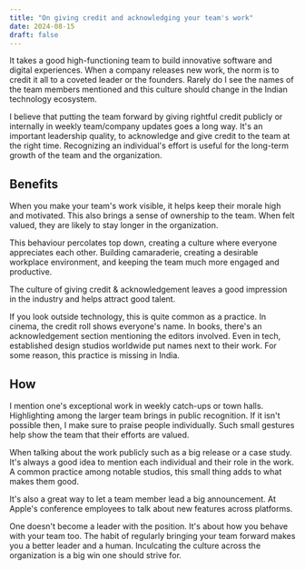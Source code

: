 ```yaml
---
title: "On giving credit and acknowledging your team's work"
date: 2024-08-15
draft: false
---
```


It takes a good high-functioning team to build innovative software and digital experiences. When a company releases new work, the norm is to credit it all to a coveted leader or the founders. Rarely do I see the names of the team members mentioned and this culture should change in the Indian technology ecosystem.

I believe that putting the team forward by giving rightful credit publicly or internally in weekly team/company updates goes a long way. It's an important leadership quality, to acknowledge and give credit to the team at the right time. Recognizing an individual's effort is useful for the long-term growth of the team and the organization.

## Benefits

When you make your team's work visible, it helps keep their morale high and motivated. This also brings a sense of ownership to the team. When felt valued, they are likely to stay longer in the organization.

This behaviour percolates top down, creating a culture where everyone appreciates each other. Building camaraderie, creating a desirable workplace environment, and keeping the team much more engaged and productive.

The culture of giving credit & acknowledgement leaves a good impression in the industry and helps attract good talent.

If you look outside technology, this is quite common as a practice. In cinema, the credit roll shows everyone's name. In books, there's an acknowledgement section mentioning the editors involved. Even in tech, established design studios worldwide put names next to their work. For some reason, this practice is missing in India.

## How

I mention one's exceptional work in weekly catch-ups or town halls. Highlighting among the larger team brings in public recognition. If it isn't possible then, I make sure to praise people individually. Such small gestures help show the team that their efforts are valued.

When talking about the work publicly such as a big release or a case study. It's always a good idea to mention each individual and their role in the work. A common practice among notable studios, this small thing adds to what makes them good.

It's also a great way to let a team member lead a big announcement. At Apple's conference employees to talk about new features across platforms.

One doesn't become a leader with the position. It's about how you behave with your team too. The habit of regularly bringing your team forward makes you a better leader and a human. Inculcating the culture across the organization is a big win one should strive for.
